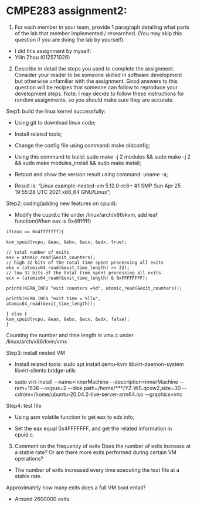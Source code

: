 # CMPE283 assignment2:
1. For each member in your team, provide 1 paragraph detailing what parts of the lab that member implemented / researched. (You may skip this question if you are doing the lab by yourself).

  - I did this assignment by myself: 
  - Yilin Zhou (012571026)

2. Describe in detail the steps you used to complete the assignment. Consider your reader to be someone skilled in software development but otherwise unfamiliar with the assignment. Good answers to this question will be recipes that someone can follow to reproduce your development steps.
Note: I may decide to follow these instructions for random assignments, so you should make sure they are accurate.

Step1: build the linux kernel successfully:

  - Using git to download linux code; 

  - Install related tools;

  - Change the config file using command: make oldconfig;

  - Using this command to build: sudo make -j 2 modules && sudo make -j 2 && sudo make modules_install && sudo make install;

  - Reboot and show the version result using command: uname -a;

  - Result is:
    “Linux example-nested-vm 5.12.0-rc6+ #1 SMP Sun Apr 25 19:55:28 UTC 2021 x86_64 GNU/Linux”;

Step2: coding(adding new features on cpuid):
  - Modify the cupid.c file under /linux/arch/x86/kvm, add leaf function(When eax is 0x4fffffff)
```
if(eax == 0x4fffffff){

kvm_cpuid(vcpu, &eax, &ebx, &ecx, &edx, true);

// total number of exits 
eax = atomic_read(&exit_counters);
// high 32 bits of the total time spent processing all exits
ebx = (atomic64_read(&exit_time_length) >> 32);
// low 32 bits of the total time spent processing all exits 
ecx = (atomic64_read(&exit_time_length) & 0xFFFFFFFF); 

printk(KERN_INFO "exit counters =%d", atomic_read(&exit_counters));

printk(KERN_INFO "exit time = %llu", atomic64_read(&exit_time_length));

} else {
kvm_cpuid(vcpu, &eax, &ebx, &ecx, &edx, false);
}
```
Counting the number and time length in vmx.c under /linux/arch/x86/kvm/vmx

Step3: install nested VM

 - Install related tools: sudo apt install qemu-kvm libvirt-daemon-system libvirt-clients bridge-utils

 - sudo virt-install --name=innerMachine --description=innerMachine --ram=1536 --vcpus=2 --disk path=/home/***/YZ-WS.qcow2,size=30 --cdrom=/home/ubuntu-20.04.2-live-server-arm64.iso --graphics=vnc


Step4: test file

- Using asm volatile function to get eax to edx info;

- Set the eax equal 0x4FFFFFFF, and get the related information in cpuid.c.

3. Comment on the frequency of exits
Does the number of exits increase at a stable rate? Or are there more exits performed during certain VM operations?

- The number of exits increased every time executing the test file at a stable rate.

Approximately how many exits does a full VM boot entail? 

- Around 2600000 exits.
